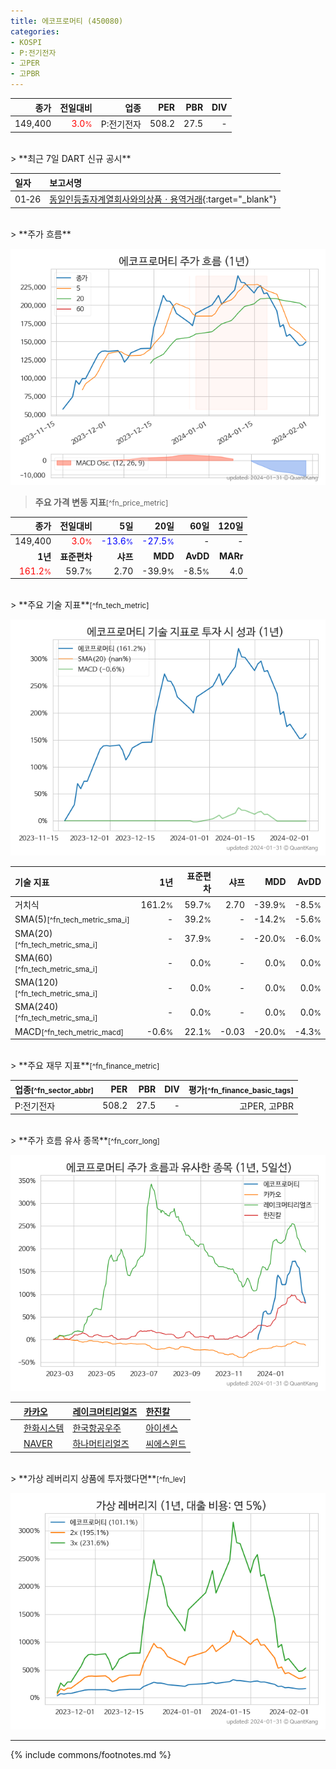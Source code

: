 ```yaml
---
title: 에코프로머티 (450080)
categories:
- KOSPI
- P:전기전자
- 고PER
- 고PBR
---
```

| **종가** | **전일대비** | **업종** | **PER** | **PBR** | **DIV** |
| -------: | -----------: | -------: | ------: | ------: | ------: |
| 149,400 | <span style="color: red">3.0<small>%</small></span> | P:전기전자 | 508.2 | 27.5 | - |

<!-- more -->

<br>
> **최근 7일 DART 신규 공시**<a id="dart"></a>


| **일자** | **보고서명** |
| :--------- | :----------- |
| 01&#x2011;26 | [동일인등출자계열회사와의상품ㆍ용역거래](https://dart.fss.or.kr/dsaf001/main.do?rcpNo=20240126000446){:target="_blank"} |

<br>
> **주가 흐름**<a id="price"></a>

![450080](/stock/images/450080.png)

> **주요 가격 변동 지표**<small>[^fn_price_metric]</small>

| **종가** | **전일대비** | **5일** | **20일** | **60일** | **120일** |
| -------: | -----------: | ------: | -------: | -------: | --------: |
| 149,400 | <span style="color: red">3.0<small>%</small></span> | <span style="color: blue">-13.6<small>%</small></span> | <span style="color: blue">-27.5<small>%</small></span> | - | - |
| **1년** | **표준편차** | **샤프** | **MDD** | **AvDD** | **MARr** |
| <span style="color: red">161.2<small>%</small></span> | 59.7<small>%</small> | 2.70 | -39.9<small>%</small> | -8.5<small>%</small> | 4.0 |

<br>
> **주요 기술 지표**<small>[^fn_tech_metric]</small>


![450080](/stock/images/450080_tech.png)

| **기술 지표** | **1년** | **표준편차** | **샤프** | **MDD** | **AvDD** |
| :------------ | ------: | -----------: | -------: | ------: | -------: |
| 거치식 | 161.2<small>%</small> | 59.7<small>%</small> | 2.70 | -39.9<small>%</small> | -8.5<small>%</small> |
| SMA(5)<small>[^fn_tech_metric_sma_i]</small> | - | 39.2<small>%</small> | - | -14.2<small>%</small> | -5.6<small>%</small> |
| SMA(20)<small>[^fn_tech_metric_sma_i]</small> | - | 37.9<small>%</small> | - | -20.0<small>%</small> | -6.0<small>%</small> |
| SMA(60)<small>[^fn_tech_metric_sma_i]</small> | - | 0.0<small>%</small> | - | 0.0<small>%</small> | 0.0<small>%</small> |
| SMA(120)<small>[^fn_tech_metric_sma_i]</small> | - | 0.0<small>%</small> | - | 0.0<small>%</small> | 0.0<small>%</small> |
| SMA(240)<small>[^fn_tech_metric_sma_i]</small> | - | 0.0<small>%</small> | - | 0.0<small>%</small> | 0.0<small>%</small> |
| MACD<small>[^fn_tech_metric_macd]</small> | -0.6<small>%</small> | 22.1<small>%</small> | -0.03 | -20.0<small>%</small> | -4.3<small>%</small> |

<br>
> **주요 재무 지표**<small>[^fn_finance_metric]</small>

| **업종**<small>[^fn_sector_abbr]</small> | **PER** | **PBR** | **DIV** | **평가**<small>[^fn_finance_basic_tags]</small> |
| :--------------------------------------- | ------: | ------: | ------: | ----------------------------------------------: |
| P:전기전자 | 508.2 | 27.5 | - | 고PER, 고PBR |

<br>
> **주가 흐름 유사 종목**<a id="corr"></a><small>[^fn_corr_long]</small>

![450080](/stock/images/450080_corr.png)

|    | [카카오](/035720/) | [레이크머티리얼즈](/281740/) | [한진칼](/180640/) |
| :- | :------------------------------------- | :------------------------------------- | :--------------------------------------|
|    | [한화시스템](/272210/) | [한국항공우주](/047810/) | [아이센스](/099190/) |
|    | [NAVER](/035420/) | [하나머티리얼즈](/166090/) | [씨에스윈드](/112610/) |

<br>
> **가상 레버리지 상품에 투자했다면**<a id="2x"></a><small>[^fn_lev]</small>

![450080](/stock/images/450080_2x.png)

---
{% include commons/footnotes.md %}